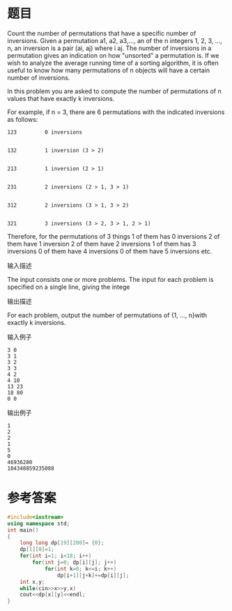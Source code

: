 # 题目
Count the number of permutations that have a specific number of inversions.
Given a permutation a1, a2, a3,..., an of the n integers 1, 2, 3, ..., n, an inversion is a pair (ai, aj) where i aj. The number of inversions in a permutation gives an indication on how "unsorted" a permutation is. If we wish to analyze the average running time of a sorting algorithm, it is often useful to know how many permutations of n objects will have a certain number of inversions.

In this problem you are asked to compute the number of permutations of n values that have exactly k inversions.

For example, if n = 3, there are 6 permutations with the indicated inversions as follows:
```
123			0 inversions


132			1 inversion (3 > 2)


213			1 inversion (2 > 1)


231			2 inversions (2 > 1, 3 > 1)


312			2 inversions (3 > 1, 3 > 2)


321			3 inversions (3 > 2, 3 > 1, 2 > 1)
```
Therefore, for the permutations of 3 things
1 of them has 0 inversions
2 of them have 1 inversion
2 of them have 2 inversions
1 of them has 3 inversions
0 of them have 4 inversions
0 of them have 5 inversions
etc.

输入描述

The input consists one or more problems. The input for each problem is specified on a single line, giving the intege

输出描述

For each problem, output the number of permutations of {1, ..., n}with exactly k inversions.

输入例子
```
3 0
3 1
3 2
3 3
4 2
4 10
13 23
18 80
0 0
```
输出例子
```
1
2
2
1
5
0
46936280
184348859235088
```
# 参考答案
```c++
#include<iostream>
using namespace std;
int main()
{
    long long dp[19][200]= {0};
    dp[1][0]=1;
    for(int i=1; i<18; i++)
        for(int j=0; dp[i][j]; j++)
            for(int k=0; k<=i; k++)
                dp[i+1][j+k]+=dp[i][j];
    int x,y;
    while(cin>>x>>y,x)
    cout<<dp[x][y]<<endl;
}
